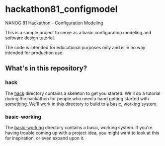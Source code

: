 # hackathon81_configmodel
NANOG 81 Hackathon - Configuration Modeling

This is a sample project to serve as a basic configuration modeling and software design tutorial.

The code is intended for educational purposes only and is in no way intended for production use.

## What's in this repository?
### hack
The [hack](./hack) directory contains a skeleton to get you started.  We'll do a tutorial during the hackathon for people who need a hand getting started with something.  We'll work in this directory to build to a basic, working system.

### basic-working
The [basic-working](./basic-working) directory contains a basic, working system.  If you're having trouble coming up with a project idea, you might want to look at this for inspiration, or even expand upon it.
